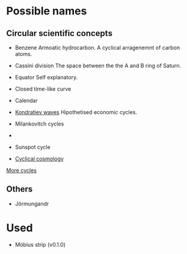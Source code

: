 # Possible names

## Circular scientific concepts

* Benzene
    Armoatic hydrocarbon. A cyclical arragenemnt of carbon atoms.
* Cassini division
    The space between the the A and B ring of Saturn.
* Equator
    Self explanatory.
* Closed time-like curve

* Calendar

* [Kondratiev waves](https://en.wikipedia.org/wiki/Kondratiev_wave)
    Hipothetised economic cycles. 
    
* Milankovitch cycles

* 

* Sunspot cycle

* [Cyclical cosmology](https://en.wikipedia.org/wiki/Cyclic_model#The_Steinhardt%E2%80%93Turok_model)


[More cycles](https://en.wikipedia.org/wiki/List_of_cycles)

## Others

* Jörmungandr

# Used

* Möbius strip (v0.1.0)